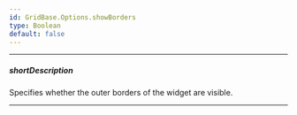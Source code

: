 ```yaml
---
id: GridBase.Options.showBorders
type: Boolean
default: false
---
```

---
##### shortDescription
Specifies whether the outer borders of the widget are visible.

---
